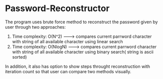 # Password-Reconstructor
The program uses brute force method to reconstruct the password given by user
through two approaches:

1. Time complexity: O(N^2)
    ---> compares current parrword character with string of all available
        character using linear search
2. Time complexity: O(NlogN)
    ---> compares current parrword character with string of all available
        character using binary search( string is ascii sorted)

In addition, it also has option to show steps throught reconstruction with iteration count
so that user can compare two methods visually.
